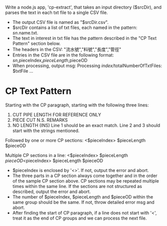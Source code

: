 Write a node.js app, 'cp-extract', that takes an input directory ($srcDir), and parses the text in each txt file to a single CSV file.

- The output CSV file is named as "$srcDir.csv".
- $srcDir contains a list of txt files, each named in the pattern: $sn.$name.txt.
- The text in interest in txt file has the pattern described in the "CP Text Pattern" section below.
- The headers in the CSV:
  "流水號","料號","長度","管徑"
- Entries in the CSV file are in the following format:
  $sn,$pieceIndex,$pieceLength,$pieceOD
- When processing, output msg:
  Processing $index/$totalNumberOfTxtFiles: $txtFile ...

CP Text Pattern
=======================
Starting with the CP paragraph, starting with the following three lines:
1. CUT PIPE LENGTH FOR REFERENCE ONLY
2. PIECE CUT N.S. REMARKS
3. NO LENGTH (INS)
Line 1 should be an exact match.
Line 2 and 3 should start with the strings mentioned.

Followed by one or more CP sections:
<$pieceIndex> $pieceLength $pieceOD

Multiple CP sections in a line:
<$pieceIndex> $pieceLength $pieceOD <$pieceIndex> $pieceLength $pieceOD

- $pieceIndex is enclosed by '<>'. If not, output the error and abort.
- The three parts in a CP section always come together and in the order of the sample CP section above.  CP sections may be repeated multiple times within the same line.
  If the sections are not structured as described, output the error and abort.
- The number of $pieceIndex, $pieceLength and $pieceOD within the same group should be the same. If not, throw detailed error msg and abort.
- After finding the start of CP paragraph, if a line does not start with '<', treat it as the end of CP groups and we can process the next file.


